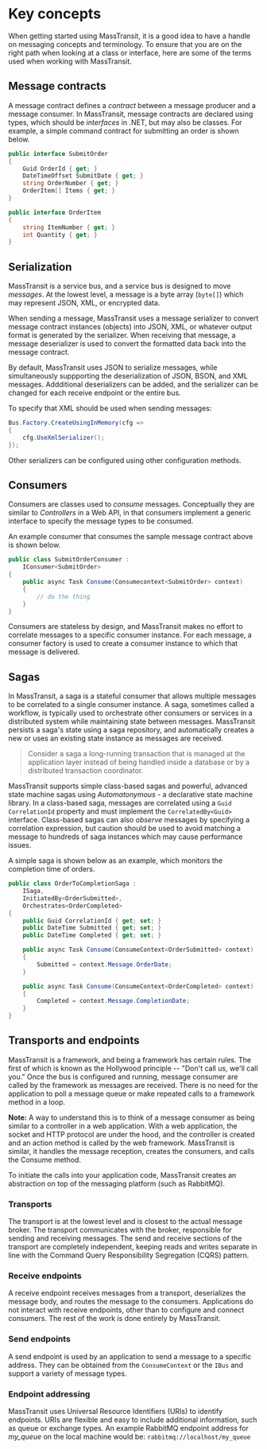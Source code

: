# Key concepts

When getting started using MassTransit, it is a good idea to have a handle on messaging concepts and terminology. To ensure that you are on the right path when looking at a class or interface, here are some of the terms used when working with MassTransit.

## Message contracts

A message contract defines a _contract_ between a message producer and a message consumer. In MassTransit, message contracts are declared using types, which should be _interfaces_ in .NET, but may also be classes. For example, a simple command contract for submitting an order is shown below.

```csharp
public interface SubmitOrder
{
    Guid OrderId { get; }
    DateTimeOffset SubmitDate { get; }
    string OrderNumber { get; }
    OrderItem[] Items { get; }
}

public interface OrderItem 
{
    string ItemNumber { get; }
    int Quantity { get; }
}
```

## Serialization

MassTransit is a service bus, and a service bus is designed to move *messages*. At the lowest level, a message is a byte array (`byte[]`) which may represent JSON, XML, or encrypted data.

When sending a message, MassTransit uses a message serializer to convert message contract instances (objects) into JSON, XML, or whatever output format is generated by the serializer. When receiving that message, a message deserializer is used to convert the formatted data back into the message contract.

By default, MassTransit uses JSON to serialize messages, while simultaneously suppporting the deserialization of JSON, BSON, and XML messages. Addditional deserializers can be added, and the serializer can be changed for each receive endpoint or the entire bus.

To specify that XML should be used when sending messages:

```csharp
Bus.Factory.CreateUsingInMemory(cfg =>
{
    cfg.UseXmlSerializer();
});
```

Other serializers can be configured using other configuration methods.

## Consumers

Consumers are classes used to _consume_ messages. Conceptually they are similar to _Controllers_ in a Web API, in that consumers implement a generic interface to specify the message types to be consumed.

An example consumer that consumes the sample message contract above is shown below.

```csharp
public class SubmitOrderConsumer :
    IConsumer<SubmitOrder>
{
    public async Task Consume(Consumecontext<SubmitOrder> context)
    {
        // do the thing
    }
}
```

Consumers are stateless by design, and MassTransit makes no effort to correlate messages to a specific consumer instance. For each message, a consumer factory is used to create a consumer instance to which that message is delivered.

## Sagas

In MassTransit, a saga is a stateful consumer that allows multiple messages to be correlated to a single consumer instance. A saga, sometimes called a workflow, is typically used to orchestrate other consumers or services in a distributed system while maintaining state between messages. MassTransit persists a saga's state using a saga repository, and automatically creates a new or uses an existing state instance as messages are received.

> Consider a saga a long-running transaction that is managed at the application layer instead of being handled inside a database or by a distributed transaction coordinator.

MassTransit supports simple class-based sagas and powerful, advanced state machine sagas using _Automatonymous_ - a declarative state machine library. In a class-based saga, messages are correlated using a `Guid CorrelationId` property and must implement the `CorrelatedBy<Guid>` interface. Class-based sagas can also _observe_ messages by specifying a correlation expression, but caution should be used to avoid matching a message to hundreds of saga instances which may cause performance issues. 

A simple saga is shown below as an example, which monitors the completion time of orders.

```csharp
public class OrderToCompletionSaga :
    ISaga,
    InitiatedBy<OrderSubmitted>,
    Orchestrates<OrderCompleted>
{
    public Guid CorrelationId { get; set; }
    public DateTime Submitted { get; set; }
    public DateTime Completed { get; set; }

    public async Task Consume(ConsumeContext<OrderSubmitted> context)
    {
        Submitted = context.Message.OrderDate;
    }

    public async Task Consume(ConsumeContext<OrderCompleted> context)
    {
        Completed = context.Message.CompletionDate;
    }
}
```

## Transports and endpoints

MassTransit is a framework, and being a framework has certain rules. The first of which is known as the Hollywood principle -- "Don't call us, we'll call you." Once the bus is configured and running, message consumer are called by the framework as messages are received. There is no need for the application to poll a message queue or make repeated calls to a framework method in a loop.

<div class="alert alert-info">
<b>Note:</b>
A way to understand this is to think of a message consumer as being similar to a controller in a web application. With a web application, the socket and HTTP protocol are under the hood, and the controller is created and an action method is called by the web framework. MassTransit is similar, it handles the message reception, creates the consumers, and calls the Consume method.
</div>

To initiate the calls into your application code, MassTransit creates an abstraction on top of the messaging platform (such as RabbitMQ).

### Transports
The transport is at the lowest level and is closest to the actual message broker. The transport communicates with the broker, responsible for sending and receiving messages. The send and receive sections of the transport are completely independent, keeping reads and writes separate in line with the Command Query Responsibility Segregation (CQRS) pattern.

### Receive endpoints
A receive endpoint receives messages from a transport, deserializes the message body, and routes the message to the consumers. Applications do not interact with receive endpoints, other than to configure and connect consumers. The rest of the work is done entirely by MassTransit.

### Send endpoints
A send endpoint is used by an application to send a message to a specific address. They can be obtained from the `ConsumeContext` or the `IBus` and support a variety of message types.

### Endpoint addressing
MassTransit uses Universal Resource Identifiers (URIs) to identify endpoints. URIs are flexible and easy to include additional information, such as queue or exchange types. An example RabbitMQ endpoint address for *my_queue* on the local machine would be: `rabbitmq://localhost/my_queue`
